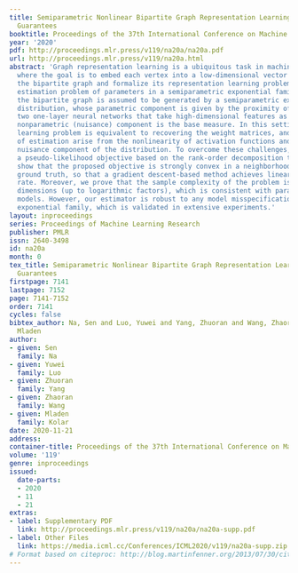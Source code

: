 ```yaml
---
title: Semiparametric Nonlinear Bipartite Graph Representation Learning with Provable
  Guarantees
booktitle: Proceedings of the 37th International Conference on Machine Learning
year: '2020'
pdf: http://proceedings.mlr.press/v119/na20a/na20a.pdf
url: http://proceedings.mlr.press/v119/na20a.html
abstract: 'Graph representation learning is a ubiquitous task in machine learning
  where the goal is to embed each vertex into a low-dimensional vector space. We consider
  the bipartite graph and formalize its representation learning problem as a statistical
  estimation problem of parameters in a semiparametric exponential family distribution:
  the bipartite graph is assumed to be generated by a semiparametric exponential family
  distribution, whose parametric component is given by the proximity of outputs of
  two one-layer neural networks that take high-dimensional features as inputs, while
  nonparametric (nuisance) component is the base measure. In this setting, the representation
  learning problem is equivalent to recovering the weight matrices, and the main challenges
  of estimation arise from the nonlinearity of activation functions and the nonparametric
  nuisance component of the distribution. To overcome these challenges, we propose
  a pseudo-likelihood objective based on the rank-order decomposition technique and
  show that the proposed objective is strongly convex in a neighborhood around the
  ground truth, so that a gradient descent-based method achieves linear convergence
  rate. Moreover, we prove that the sample complexity of the problem is linear in
  dimensions (up to logarithmic factors), which is consistent with parametric Gaussian
  models. However, our estimator is robust to any model misspecification within the
  exponential family, which is validated in extensive experiments.'
layout: inproceedings
series: Proceedings of Machine Learning Research
publisher: PMLR
issn: 2640-3498
id: na20a
month: 0
tex_title: Semiparametric Nonlinear Bipartite Graph Representation Learning with Provable
  Guarantees
firstpage: 7141
lastpage: 7152
page: 7141-7152
order: 7141
cycles: false
bibtex_author: Na, Sen and Luo, Yuwei and Yang, Zhuoran and Wang, Zhaoran and Kolar,
  Mladen
author:
- given: Sen
  family: Na
- given: Yuwei
  family: Luo
- given: Zhuoran
  family: Yang
- given: Zhaoran
  family: Wang
- given: Mladen
  family: Kolar
date: 2020-11-21
address: 
container-title: Proceedings of the 37th International Conference on Machine Learning
volume: '119'
genre: inproceedings
issued:
  date-parts:
  - 2020
  - 11
  - 21
extras:
- label: Supplementary PDF
  link: http://proceedings.mlr.press/v119/na20a/na20a-supp.pdf
- label: Other Files
  link: https://media.icml.cc/Conferences/ICML2020/v119/na20a-supp.zip
# Format based on citeproc: http://blog.martinfenner.org/2013/07/30/citeproc-yaml-for-bibliographies/
---
```

